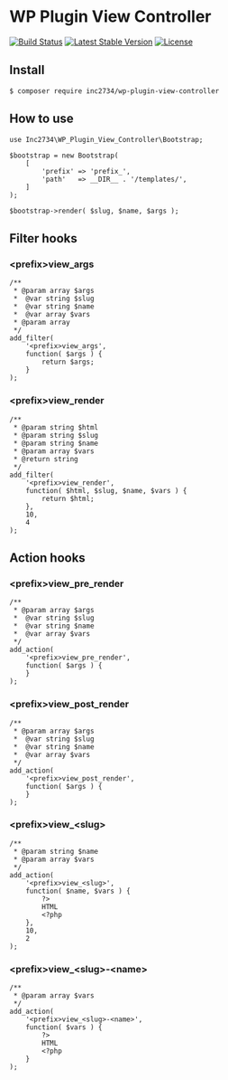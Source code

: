 # WP Plugin View Controller

[![Build Status](https://travis-ci.org/inc2734/wp-plugin-view-controller.svg?branch=master)](https://travis-ci.org/inc2734/wp-plugin-view-controller)
[![Latest Stable Version](https://poser.pugx.org/inc2734/wp-plugin-view-controller/v/stable)](https://packagist.org/packages/inc2734/wp-plugin-view-controller)
[![License](https://poser.pugx.org/inc2734/wp-plugin-view-controller/license)](https://packagist.org/packages/inc2734/wp-plugin-view-controller)

## Install
```
$ composer require inc2734/wp-plugin-view-controller
```

## How to use
```
use Inc2734\WP_Plugin_View_Controller\Bootstrap;

$bootstrap = new Bootstrap(
	[
		'prefix' => 'prefix_',
		'path'   => __DIR__ . '/templates/',
	]
);

$bootstrap->render( $slug, $name, $args );
```

## Filter hooks
### &lt;prefix&gt;view_args
```
/**
 * @param array $args
 *  @var string $slug
 *  @var string $name
 *  @var array $vars
 * @param array
 */
add_filter(
	'<prefix>view_args',
	function( $args ) {
		return $args;
	}
);
```

### &lt;prefix&gt;view_render
```
/**
 * @param string $html
 * @param string $slug
 * @param string $name
 * @param array $vars
 * @return string
 */
add_filter(
	'<prefix>view_render',
	function( $html, $slug, $name, $vars ) {
		return $html;
	},
	10,
	4
);
```

## Action hooks
### &lt;prefix&gt;view_pre_render
```
/**
 * @param array $args
 *  @var string $slug
 *  @var string $name
 *  @var array $vars
 */
add_action(
	'<prefix>view_pre_render',
	function( $args ) {
	}
);
```

### &lt;prefix&gt;view_post_render
```
/**
 * @param array $args
 *  @var string $slug
 *  @var string $name
 *  @var array $vars
 */
add_action(
	'<prefix>view_post_render',
	function( $args ) {
	}
);
```

### &lt;prefix&gt;view_&lt;slug&gt;
```
/**
 * @param string $name
 * @param array $vars
 */
add_action(
	'<prefix>view_<slug>',
	function( $name, $vars ) {
		?>
		HTML
		<?php
	},
	10,
	2
);
```

### &lt;prefix&gt;view_&lt;slug&gt;-&lt;name&gt;
```
/**
 * @param array $vars
 */
add_action(
	'<prefix>view_<slug>-<name>',
	function( $vars ) {
		?>
		HTML
		<?php
	}
);
```
